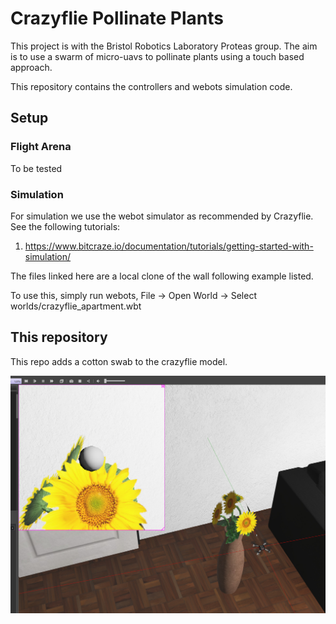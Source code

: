 # Crazyflie Pollinate Plants

This project is with the Bristol Robotics Laboratory Proteas group. 
The aim is to use a swarm of micro-uavs to pollinate plants using a touch based approach.

This repository contains the controllers and webots simulation code.

## Setup

### Flight Arena

To be tested

### Simulation

For simulation we use the webot simulator as recommended by Crazyflie. See the following tutorials:

1. https://www.bitcraze.io/documentation/tutorials/getting-started-with-simulation/

The files linked here are a local clone of the wall following example listed. 

To use this, simply run webots, File -> Open World -> Select worlds/crazyflie_apartment.wbt


## This repository

This repo adds a cotton swab to the crazyflie model. 

![image](image.jpeg)
